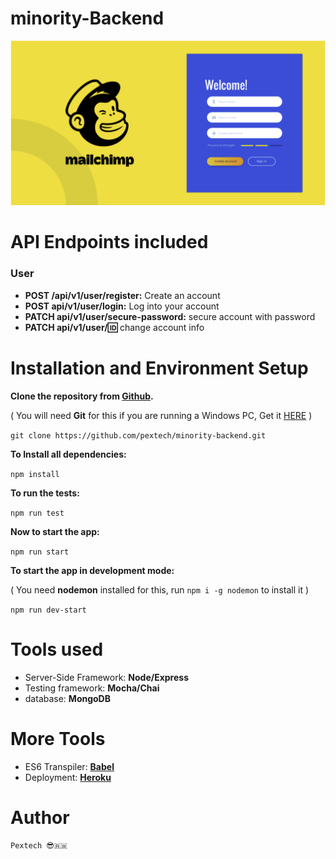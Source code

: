 <!-- ![Build Status](https://github.com/pextech/DutyGenerator/workflows/Node.js%20CI/badge.svg) -->
# minority-Backend 

![Design preview for the minority app](ui.png)

<!-- The Github-page Link of the hosted front-end app **[HERE]()** -->

# API Endpoints included

### User

- **POST /api/v1/user/register:** Create an account
- **POST api/v1/user/login:** Log into your account
- **PATCH api/v1/user/secure-password:** secure account with password
- **PATCH api/v1/user/:id:** change account info



# Installation and Environment Setup

**Clone the repository from [Github](https://github.com/pextech/minority-backend.git).**

( You will need **Git** for this if you are running a Windows PC, Get it [HERE](https://git-scm.com/) )

```git clone https://github.com/pextech/minority-backend.git```

**To Install all dependencies:**

```npm install```

**To run the tests:**

```npm run test```

**Now to start the app:**

```npm run start```

**To start the app in development mode:**

( You need **nodemon** installed for this, run `npm i -g nodemon` to install it )

```npm run dev-start```

# Tools used

- Server-Side Framework: **Node/Express**
- Testing framework: **Mocha/Chai**
- database: **MongoDB**

# More Tools

- ES6 Transpiler: **[Babel](babeljs.io)**
- Deployment: **[Heroku](https://www.heroku.com)**

# Author 

` Pextech 😎🇷🇼 `
